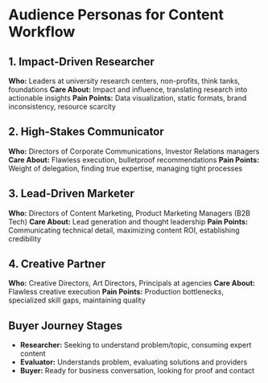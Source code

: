# Audience Personas for Content Workflow

## 1. Impact-Driven Researcher
**Who:** Leaders at university research centers, non-profits, think tanks, foundations
**Care About:** Impact and influence, translating research into actionable insights
**Pain Points:** Data visualization, static formats, brand inconsistency, resource scarcity

## 2. High-Stakes Communicator  
**Who:** Directors of Corporate Communications, Investor Relations managers
**Care About:** Flawless execution, bulletproof recommendations
**Pain Points:** Weight of delegation, finding true expertise, managing tight processes

## 3. Lead-Driven Marketer
**Who:** Directors of Content Marketing, Product Marketing Managers (B2B Tech)
**Care About:** Lead generation and thought leadership
**Pain Points:** Communicating technical detail, maximizing content ROI, establishing credibility

## 4. Creative Partner
**Who:** Creative Directors, Art Directors, Principals at agencies
**Care About:** Flawless creative execution
**Pain Points:** Production bottlenecks, specialized skill gaps, maintaining quality

## Buyer Journey Stages
- **Researcher:** Seeking to understand problem/topic, consuming expert content
- **Evaluator:** Understands problem, evaluating solutions and providers
- **Buyer:** Ready for business conversation, looking for proof and contact